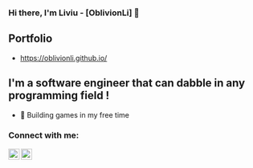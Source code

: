 ### Hi there, I'm Liviu - [OblivionLi] 👋

## Portfolio
- https://oblivionli.github.io/

## I'm a software engineer that can dabble in any programming field !
- 🔨 Building games in my free time

### Connect with me:

[<img align="left" alt="OblivionLi's github" width="22px" src="https://cdn.jsdelivr.net/npm/simple-icons@v3/icons/youtube.svg" />][youtube]

[<img align="left" alt="Email" width="22px" src="https://cdn.jsdelivr.net/npm/simple-icons@3.4.1/icons/gmail.svg">][gmail]

<br />
<br />

[youtube]: https://www.youtube.com/channel/UCdfoa57ihTD9WUCMjSlgF3A/videos?view_as=subscriber
[gmail]: mailto:liviuandrei.dev@gmail.com?subject=[GitHub]
